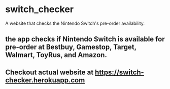 # switch_checker
A website that checks the Nintendo Switch's pre-order availability.

## the app checks if Nintendo Switch is available for pre-order at Bestbuy, Gamestop, Target, Walmart, ToyRus, and Amazon. 
## Checkout actual website at https://switch-checker.herokuapp.com
